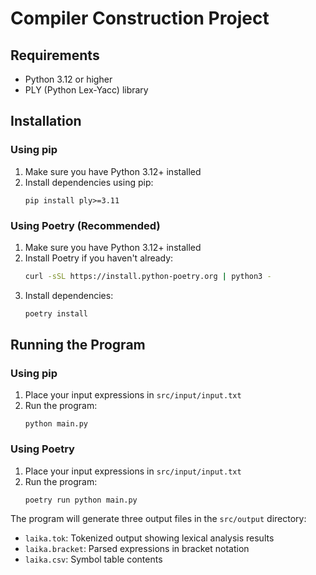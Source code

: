 # **Compiler Construction Project**

## Requirements

- Python 3.12 or higher
- PLY (Python Lex-Yacc) library

## Installation

### Using pip

1. Make sure you have Python 3.12+ installed
2. Install dependencies using pip:
   ```
   pip install ply>=3.11
   ```

### Using Poetry (Recommended)

1. Make sure you have Python 3.12+ installed
2. Install Poetry if you haven't already:
   ```bash
   curl -sSL https://install.python-poetry.org | python3 -
   ```
3. Install dependencies:
   ```bash
   poetry install
   ```

## Running the Program

### Using pip

1. Place your input expressions in `src/input/input.txt`
2. Run the program:
   ```
   python main.py
   ```

### Using Poetry

1. Place your input expressions in `src/input/input.txt`
2. Run the program:
   ```
   poetry run python main.py
   ```

The program will generate three output files in the `src/output` directory:

- `laika.tok`: Tokenized output showing lexical analysis results
- `laika.bracket`: Parsed expressions in bracket notation
- `laika.csv`: Symbol table contents
